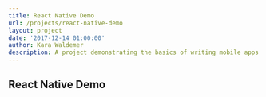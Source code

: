 ```yaml
---
title: React Native Demo
url: /projects/react-native-demo
layout: project
date: '2017-12-14 01:00:00'
author: Kara Waldemer
description: A project demonstrating the basics of writing mobile apps in React Native.
---
```


## React Native Demo
